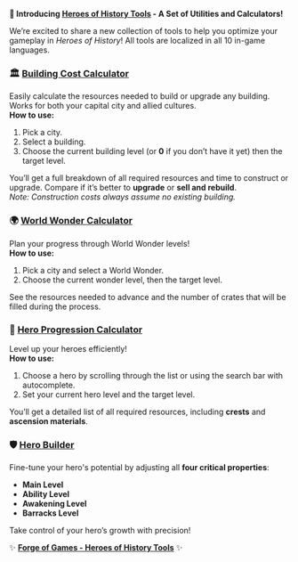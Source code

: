 **🚀 Introducing [Heroes of History Tools](https://forgeofgames.com/tools) - A Set of Utilities and Calculators!**

We’re excited to share a new collection of tools to help you optimize your gameplay in *Heroes of History*! All tools are localized in all 10 in-game languages.

### 🏛️ [Building Cost Calculator](https://forgeofgames.com/tools/building-cost-calculator)
Easily calculate the resources needed to build or upgrade any building. Works for both your capital city and allied cultures.  
**How to use:**
1. Pick a city.
2. Select a building.
3. Choose the current building level (or **0** if you don’t have it yet) then the target level.

You’ll get a full breakdown of all required resources and time to construct or upgrade. Compare if it’s better to **upgrade** or **sell and rebuild**.  
*Note: Construction costs always assume no existing building.*

### 🌍 [World Wonder Calculator](https://forgeofgames.com/tools/wonder-cost-calculator)
Plan your progress through World Wonder levels!  
**How to use:**
1. Pick a city and select a World Wonder.
2. Choose the current wonder level, then the target level.

See the resources needed to advance and the number of crates that will be filled during the process.

### 🦸 [Hero Progression Calculator](https://forgeofgames.com/tools/hero-progression-calculator)
Level up your heroes efficiently!  
**How to use:**
1. Choose a hero by scrolling through the list or using the search bar with autocomplete.
2. Set your current hero level and the target level.

You’ll get a detailed list of all required resources, including **crests** and **ascension materials**.

### 🛡️ [Hero Builder](https://forgeofgames.com/tools/hero-builder)
Fine-tune your hero's potential by adjusting all **four critical properties**:
- **Main Level**
- **Ability Level**
- **Awakening Level**
- **Barracks Level**

Take control of your hero’s growth with precision!

✨ **[Forge of Games - Heroes of History Tools](https://forgeofgames.com/tools)** ✨  
